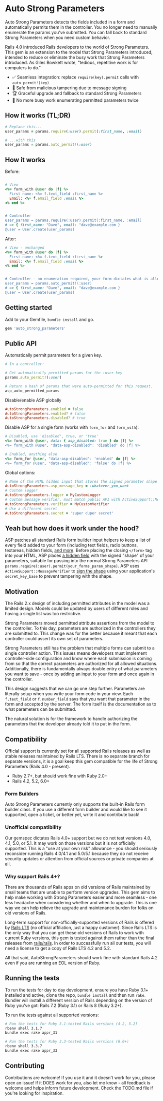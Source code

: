 # Auto Strong Parameters

Auto Strong Parameters detects the fields included in a form and automatically permits them in the controller. You no longer need to manually enumerate the params you've submitted. You can fall back to standard Strong Parameters when you need custom behavior.

Rails 4.0 introduced Rails developers to the world of Strong Parameters. This gem is an extension to the model that Strong Parameters introduced, intended to reduce or eliminate the busy work that Strong Parameters introduced. As Giles Bowkett wrote, "tedious, repetitive work is for computers to do."

- :white_check_mark: Seamless integration: replace `require(key).permit` calls with `auto_permit!(key)`
- :safety_vest: Safe from malicious tampering due to message signing
- :trophy: Graceful upgrade and fallback to standard Strong Parameters
- :bow: No more busy work enumerating permitted parameters twice

## How it works (TL;DR)

```ruby
# Replace this...
user_params = params.require(:user).permit(:first_name, :email)

# ...with this
user_params = params.auto_permit!(:user)
```

## How it works

Before:
```ruby

# View
<%= form_with @user do |f| %>
  First name: <%= f.text_field :first_name %>
  Email: <%= f.email_field :email %>
<% end %>


# Controller
user_params = params.require(:user).permit(:first_name, :email)
# => { first_name: "Dave", email: "dave@example.com }
@user = User.create(user_params)
```

After:

```ruby
# View - unchanged
<%= form_with @user do |f| %>
  First name: <%= f.text_field :first_name %>
  Email: <%= f.email_field :email %>
<% end %>


# Controller - no enumeration required, your form dictates what is allowed
user_params = params.auto_permit!(:user)
# => { first_name: "Dave", email: "dave@example.com }
@user = User.create(user_params)
```


## Getting started

Add to your Gemfile, `bundle install` and go.

```ruby
gem 'auto_strong_parameters'
```

## Public API

Automatically permit parameters for a given key.

```ruby
# In a controller:

# Get automatically permitted params for the :user key
params.auto_permit!(:user)

# Return a hash of params that were auto-permitted for this request.
asp_auto_permitted_params
```

Disable/enable ASP globally

```ruby
AutoStrongParameters.enabled = false
AutoStrongParameters.enabled? # false
AutoStrongParameters.disabled? # true
```

Disable ASP for a single form (works with `form_for` and `form_with`):

```ruby
# Disabled, use 'disabled', true, or 'true'
<%= form_with @user, data: { asp_disabled: true } do |f| %>
<%= form_with @user, "data-asp-disabled": 'disabled' do |f| %>

# Enabled, anything else
<%= form_for @user, "data-asp-disabled": 'enabled' do |f| %>
<%= form_for @user, "data-asp-disabled": 'false' do |f| %>
```

Global options:

```ruby
# Name of the HTML hidden input that stores the signed parameter shape
AutoStrongParameters.asp_message_key = :whatever_you_want
# Custom logger
AutoStrongParameters.logger = MyCustomLogger
# Custom message verifier, must match public API with ActiveSupport::MessageVerifier
AutoStrongParameters.verifier = MyCustomVerifier
# Use a different secret
AutoStrongParameters.secret = 'super duper secret'
```


## Yeah but how does it work under the hood?

ASP patches all standard Rails form builder input helpers to keep a list of every field added to your form (including text fields, radio buttons, textareas, hidden fields, [and more](https://github.com/unabridged/auto_strong_parameters/blob/main/lib/auto_strong_parameters/auto_form_params.rb#L13). Before placing the closing `</form>` tag into your HTML, ASP places [a hidden field](https://github.com/unabridged/auto_strong_parameters/blob/main/lib/auto_strong_parameters/auto_form_params.rb#L106) with the signed "shape" of your parameters, suitable for passing into the normal Strong Parameters API `params.require(:user).permit(your_forms_param_shape)`. ASP uses `ActiveSupport::MessageVerifier` to [sign the shape](https://github.com/unabridged/auto_strong_parameters/blob/main/lib/auto_strong_parameters/auto_form_params.rb#L94) using your application's `secret_key_base` to prevent tampering with the shape.

## Motivation

The Rails 2.x design of including permitted attributes in the model was a limited design. Models could be updated by users of different roles and having a single list was too restrictive.

Strong Parameters moved permitted attribute assertions from the model to the controller. To this day, parameters are authorized in the controllers they are submitted to. This change was for the better because it meant that each controller could assert its own set of parameters.

Strong Parameters still has the problem that multiple forms can submit to a single controller action. This issues means developers must implement controller-side configuration and know where each submission is coming from so that the correct parameters are authorized for all allowed situations. Additionally, there is fundamentally always double entry of what parameters you want to save - once by adding an input to your form and once again in the controller.

This design suggests that we can go one step further. Parameters are literally setup when you write your form code in your view. Each `f.text_field` or `f.number_field` says that you want that parameter in the form and accepted by the server. The form itself is the documentation as to what parameters can be submitted. 

The natural solution is for the framework to handle authorizing the parameters that the developer already told it to put in the form.

## Compatibility

Official support is currently set for all supported Rails releases as well as stable releases maintained by Rails LTS. There is no separate branch for separate versions, it is a goal keep this gem compatible for the life of Strong Parameters (Rails 4.0 - present).

- Ruby 2.7+, but should work fine with Ruby 2.0+
- Rails 4.2, 5.2, 6.0+

### Form Builders

Auto Strong Parameters currently only supports the built-in Rails form builder class. If you use a different form builder and would like to see it supported, open a ticket, or better yet, write it and contribute back!

### Unofficial compatibility

Our gemspec dictates Rails 4.0+ support but we do not test versions 4.0, 4.1, 5.0, or 5.1. It may work on those versions but it is not officially supported. This is a "use at your own risk" allowance - you should seriously reconsider running Rails 4.0/4.1 and 5.0/5.1 because they do not receive security updates or attention from official sources or private companies at all.

### Why support Rails 4+?

There are thousands of Rails apps on old versions of Rails maintained by small teams that are unable to perform version upgrades. This gem aims to help make working with Strong Parameters easier and more seamless - one less headache when considering whether and when to upgrade. This is one way we can help relieve the upgrade and maintenance burden for folks on old versions of Rails.

Long-term support for non-officially-supported versions of Rails is offered by [Rails LTS](https://railslts.com) (no official affiliation, just a happy customer). Since Rails LTS is the only way that you can get these old versions of Rails to work with current Ruby versions, this gem is tested against them rather than the final releases from [rails/rails](https://github.com/rails/rails). In order to successfully run all our tests, you will need a license to get a copy of Rails LTS 4.2 and 5.2.

All that said, AutoStrongParameters should work fine with standard Rails 4.2 even if you are running an EOL version of Ruby.


## Running the tests

To run the tests for day to day development, ensure you have Ruby 3.1+ installed and active, clone the repo, `bundle install` and then run `rake`. Bundler will install a different version of Rails depending on the version of Ruby you've got: Rails 7.2 (Ruby 3.1) or Rails 8 (Ruby 3.2+).

To run the tests against all supported versions:

```bash
# Run the tests for Ruby 3.1-tested Rails versions (4.2, 5.2)
rbenv shell 3.1.7
bundle exec rake appr_31

# Run the tests for Ruby 3.3-tested Rails versions (6.0+)
rbenv shell 3.3.7
bundle exec rake appr_33
```

## Contributing

Contributions are welcome! If you use it and it doesn't work for you, please open an issue! If it DOES work for you, also let me know - all feedback is welcome and helps inform future development. Check the TODO.md file if you're looking for inspiration.
